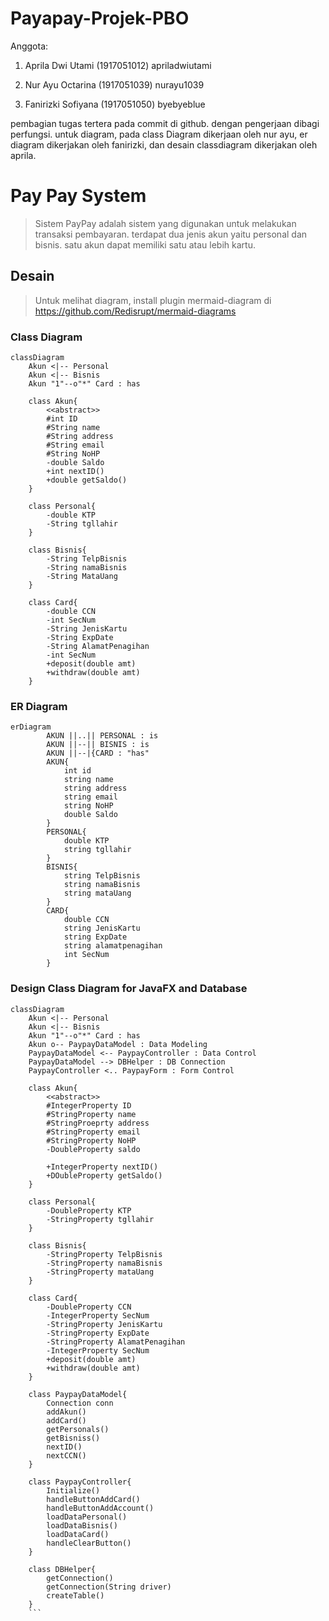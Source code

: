 # Payapay-Projek-PBO
Anggota:

1. Aprila Dwi Utami    (1917051012)   apriladwiutami

2. Nur Ayu Octarina    (1917051039)   nurayu1039

3. Fanirizki Sofiyana  (1917051050)   byebyeblue

pembagian tugas tertera pada commit di github.
dengan pengerjaan dibagi perfungsi. untuk diagram, pada class Diagram dikerjaan oleh nur ayu, er diagram dikerjakan oleh fanirizki, dan desain classdiagram dikerjakan oleh aprila.

# Pay Pay System
>Sistem PayPay
 adalah sistem yang digunakan untuk melakukan transaksi pembayaran. terdapat dua jenis akun yaitu personal dan bisnis. satu akun dapat memiliki satu atau lebih kartu.

## Desain
>Untuk melihat diagram, install plugin mermaid-diagram di https://github.com/Redisrupt/mermaid-diagrams
### Class Diagram
```mermaid
classDiagram
    Akun <|-- Personal
    Akun <|-- Bisnis
    Akun "1"--o"*" Card : has

    class Akun{
        <<abstract>>
        #int ID
        #String name
        #String address
        #String email
        #String NoHP
        -double Saldo
        +int nextID()
        +double getSaldo()
    }

    class Personal{
        -double KTP
        -String tgllahir
    }

    class Bisnis{
        -String TelpBisnis
        -String namaBisnis
        -String MataUang
    }

    class Card{
        -double CCN
        -int SecNum
        -String JenisKartu
        -String ExpDate
        -String AlamatPenagihan
        -int SecNum
        +deposit(double amt)
        +withdraw(double amt)  
    }
```
### ER Diagram
```mermaid
erDiagram
        AKUN ||..|| PERSONAL : is 
        AKUN ||--|| BISNIS : is 
        AKUN ||--|{CARD : "has"
        AKUN{
            int id
            string name
            string address
            string email
            string NoHP
            double Saldo
        }
        PERSONAL{
            double KTP
            string tgllahir
        }
        BISNIS{
            string TelpBisnis
            string namaBisnis
            string mataUang
        }
        CARD{
            double CCN
            string JenisKartu
            string ExpDate
            string alamatpenagihan
            int SecNum
        }
```
### Design Class Diagram for JavaFX and Database
```mermaid
classDiagram
    Akun <|-- Personal
    Akun <|-- Bisnis
    Akun "1"--o"*" Card : has 
    Akun o-- PaypayDataModel : Data Modeling 
    PaypayDataModel <-- PaypayController : Data Control 
    PaypayDataModel --> DBHelper : DB Connection 
    PaypayController <.. PaypayForm : Form Control

    class Akun{
        <<abstract>>
        #IntegerProperty ID
        #StringProperty name
        #StringProeprty address
        #StringProperty email
        #StringProperty NoHP
        -DoubleProperty saldo

        +IntegerProperty nextID()
        +DOubleProperty getSaldo()
    }

    class Personal{
        -DoubleProperty KTP
        -StringProperty tgllahir
    }

    class Bisnis{
        -StringProperty TelpBisnis
        -StringProperty namaBisnis
        -StringProperty mataUang
    }

    class Card{
        -DoubleProperty CCN
        -IntegerProperty SecNum
        -StringProperty JenisKartu
        -StringProperty ExpDate
        -StringProperty AlamatPenagihan
        -IntegerProperty SecNum
        +deposit(double amt)
        +withdraw(double amt)
    }

    class PaypayDataModel{
        Connection conn
        addAkun()
        addCard()
        getPersonals()
        getBisniss()
        nextID()
        nextCCN()
    }

    class PaypayController{
        Initialize()
        handleButtonAddCard()
        handleButtonAddAccount()
        loadDataPersonal()
        loadDataBisnis()
        loadDataCard()
        handleClearButton()
    }

    class DBHelper{
        getConnection()
        getConnection(String driver)
        createTable()
    }
    ```
